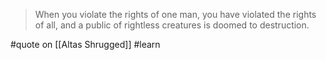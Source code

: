 > When you violate the rights of one man, you have violated the rights of all, and a public of rightless creatures is doomed to destruction.

#quote on [[Altas Shrugged]] #learn
